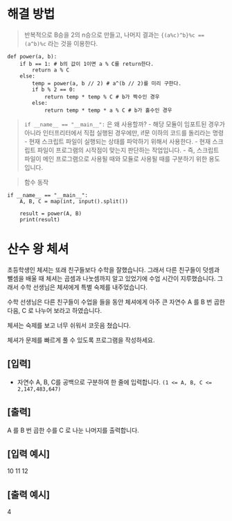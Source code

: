 # 해결 방법

> 반복적으로 B승을 2의 n승으로 만들고, 나머지 결과는 ```{(a%c)^b}%c == (a^b)%c``` 라는 것을 이용한다.
```
def power(a, b):
    if b == 1: # b의 값이 1이면 a % C를 return한다.
        return a % C
    else:
        temp = power(a, b // 2) # a^(b // 2)를 미리 구한다.
        if b % 2 == 0:
            return temp * temp % C # b가 짝수인 경우
        else:
            return temp * temp * a % C # b가 홀수인 경우
```

> ```if __name__ == "__main__":``` 은 왜 사용할까? 
    - 해당 모듈이 임포트된 경우가 아니라 인터프리터에서 직접 실행된 경우에만, if문 이하의 코드를 돌리라는 명령
    - 현재 스크립트 파일이 실행되는 상태를 파악하기 위해서 사용한다.
    - 현재 스크립트 파일이 프로그램의 시작점이 맞는지 판단하는 작업입니다. 
    - 즉, 스크립트 파일이 메인 프로그램으로 사용될 때와 모듈로 사용될 때를 구분하기 위한 용도입니다.

> 함수 동작
```
if __name__ == "__main__":
    A, B, C = map(int, input().split())

    result = power(A, B)
    print(result)
```

# 산수 왕 체셔

초등학생인 체셔는 또래 친구들보다 수학을 잘했습니다. 그래서 다른 친구들이 덧셈과 뺄셈을 배울 때 체셔는 곱셈과 나눗셈까지 알고 있었기에 수업 시간이 지루했습니다. 그래서 수학 선생님은 체셔에게 특별 숙제를 내주었습니다.

수학 선생님은 다른 친구들이 수업을 들을 동안 체셔에게 아주 큰 자연수 A 를 B 번 곱한 다음, C 로 나누어 보라고 하였습니다.

체셔는 숙제를 보고 너무 쉬워서 코웃음 쳤습니다.

체셔가 문제를 빠르게 풀 수 있도록 프로그램을 작성하세요.

## [입력]
- 자연수 A, B, C를 공백으로 구분하여 한 줄에 입력합니다.
```(1 <= A, B, C <= 2,147,483,647)```

## [출력]
A 를 B 번 곱한 수를 C 로 나눈 나머지를 출력합니다.

## [입력 예시]
10 11 12

## [출력 예시]
4